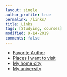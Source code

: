 ```yaml
---
layout: single
author_profile: true
permalink: /links/
title: Links
tags: [Studying, courses]
modified: 9-14-2019
comments: false
---
```



* [Favorite Author](https://en.wikipedia.org/wiki/Darren_O%27Shaughnessy)
* [Places I want to visit](https://www.hamburg.com/)
* [My home city](https://en.wikipedia.org/wiki/Tehran)
* [My university](http://iust.ac.ir)

